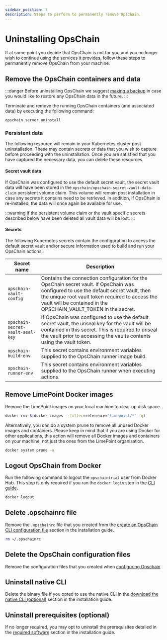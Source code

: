 ```yaml
---
sidebar_position: 7
description: Steps to perform to permanently remove OpsChain.
---
```


# Uninstalling OpsChain

If at some point you decide that OpsChain is not for you and you no longer wish to continue using the services it provides, follow these steps to permanently remove OpsChain from your machine.

## Remove the OpsChain containers and data

:::danger
Before uninstalling OpsChain we suggest [making a backup](/administration/maintenance/backups.md) in case you would like to restore any OpsChain data in the future.
:::

Terminate and remove the running OpsChain containers (and associated data) by executing the following command:

```bash
opschain server uninstall
```

### Persistent data

The following resource will remain in your Kubernetes cluster post uninstallation. These may contain secrets or data that you wish to capture before proceeding with the uninstallation. Once you are satisfied that you have captured the necessary data, you can delete these resources.

#### Secret vault data

If OpsChain was configured to use the default secret vault, the secret vault data will have been stored in the `opschain/opschain-secret-vault-data-claim` persistent volume claim. This volume will remain post installation in case any secrets it contains need to be retrieved. In addition, if OpsChain is re-installed, the data will once again be available for use.

:::warning
If the persistent volume claim or the vault specific secrets described below have been deleted all vault data will be lost.
:::

#### Secrets

The following Kubernetes secrets contain the configuration to access the default secret vault and/or secure information used to build and run your OpsChain actions:

| Secret name                      | Description                                                                                                                                                                                                                                                 |
|----------------------------------|-------------------------------------------------------------------------------------------------------------------------------------------------------------------------------------------------------------------------------------------------------------|
| `opschain-vault-config`          | Contains the connection configuration for the OpsChain secret vault. If OpsChain was configured to use the default secret vault, then the unique root vault token required to access the vault will be contained in the OPSCHAIN_VAULT_TOKEN in the secret. |
| `opschain-secret-vault-seal-key` | If OpsChain was configured to use the default secret vault, the unseal key for the vault will be contained in this secret. This is required to unseal the vault prior to accessing the vaults contents using the vault token.                               |
| `opschain-build-env`             | This secret contains environment variables supplied to the OpsChain runner image build.                                                                                                                                                                     |
| `opschain-runner-env`            | This secret contains environment variables supplied to the OpsChain runner when executing actions.                                                                                                                                                          |

## Remove LimePoint Docker images

Remove the LimePoint images on your local machine to clear up disk space.

```bash
docker rmi $(docker images --filter=reference='limepoint/*' -q)
```

Alternatively, you can do a system prune to remove all unused Docker images and containers. Please keep in mind that if you are using Docker for other applications, this action will remove all Docker images and containers on your machine, not just the ones from the LimePoint organisation.

```bash
docker system prune -a
```

## Logout OpsChain from Docker

Run the following command to logout the `opschaintrial` user from Docker Hub. This step is only required if you ran the `docker login` step in the [CLI guide](/advanced/cli/advanced-cli.md#configure-docker-hub-access).

```bash
docker logout
```

## Delete .opschainrc file

Remove the `.opschainrc` file that you created from the [create an OpsChain CLI configuration file](/advanced/cli/advanced-cli.md#complete-opschain-cli-configuration) section in the installation guide.

```bash
rm ~/.opschainrc
```

## Delete the OpsChain configuration files

Remove the configuration files that you created when [configuring Opschain](/setup/installation.md#preparing-configuration)

## Uninstall native CLI

Delete the binary file if you opted to use the native CLI in the [download the native CLI (optional)](/setup/installation.md#installation) section in the installation guide.

## Uninstall prerequisites (optional)

If no longer required, you may opt to uninstall the prerequisites detailed in the [required software](/docs/setup/prerequisites.md) section in the installation guide.

